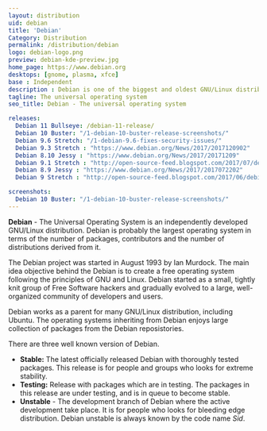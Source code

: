```yaml
---
layout: distribution
uid: debian
title: 'Debian'
Category: Distribution
permalink: /distribution/debian
logo: debian-logo.png
preview: debian-kde-preview.jpg
home_page: https://www.debian.org
desktops: [gnome, plasma, xfce]
base : Independent
description : Debian is one of the biggest and oldest GNU/Linux distribution available in the market. Stories, reviews and updates on Debian.
tagline: The universal operating system
seo_title: Debian - The universal operating system

releases:
  Debian 11 Bullseye: /debian-11-release/
  Debian 10 Buster: "/1-debian-10-buster-release-screenshots/"
  Debian 9.6 Stretch: "/1-debian-9.6-fixes-security-issues/"
  Debian 9.3 Stretch : "https://www.debian.org/News/2017/2017120902"
  Debian 8.10 Jessy : "https://www.debian.org/News/2017/20171209"
  Debian 9.1 Stretch : "http://open-source-feed.blogspot.com/2017/07/debian-91-stretch-released-with-various.html"
  Debian 8.9 Jessy : "https://www.debian.org/News/2017/2017072202"
  Debian 9 Stretch : "http://open-source-feed.blogspot.com/2017/06/debian-9-stretch-released-with-long.html"

screenshots:
  Debian 10 Buster: "/1-debian-10-buster-release-screenshots/"
---
```


**Debian** - The Universal Operating System is an independently developed GNU/Linux distribution. Debian is probably the largest operating system in terms of the number of packages, contributors and the number of distributions derived from it.

The Debian project was started in August 1993 by Ian Murdock. The main idea objective behind the Debian is to create a free operating system following the principles of GNU and Linux. Debian started as a small, tightly knit group of Free Software hackers and gradually evolved to a large, well-organized community of developers and users.

Debian works as a parent for many GNU/Linux distribution, including Ubuntu. The operating systems inheriting from Debian enjoys large collection of packages from the Debian reposistories.

There are three well known version of Debian.

- **Stable:** The latest officially released Debian with thoroughly tested packages. This release is for people and groups who looks for extreme stability.
- **Testing:** Release with packages which are in testing. The packages in this release are under testing, and is in queue to become stable.
- **Unstable** - The development branch of Debian where the active development take place. It is for people who looks for bleeding edge distribution. Debian unstable is always known by the code name *Sid*.
